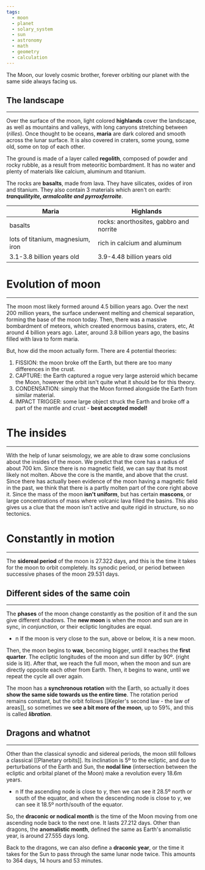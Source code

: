 ```yaml
---
tags:
  - moon
  - planet
  - solary_system
  - sun
  - astronomy
  - math
  - geometry
  - calculation
---
```

The Moon, our lovely cosmic brother, forever orbiting our planet with the same side always facing us. 

## The landscape
---
Over the surface of the moon, light colored **highlands** cover the landscape, as well as mountains and valleys, with long canyons stretching between (*rilles*). Once thought to be oceans, **maria** are dark colored and smooth across the lunar surface. It is also covered in craters, some young, some old, some on top of each other.

The ground is made of a layer called **regolith**, composed of powder and rocky rubble, as a result from meteoritic bombardment. It has no water and plenty of materials like calcium, aluminum and titanium. 

The rocks are **basalts**, made from lava. They have silicates, oxides of iron and titanium. They also contain 3 materials which aren't on earth: ***tranquilityite, armalcolite and pyrroxferroite***. 

| Maria                             | Highlands                               |
| --------------------------------- | --------------------------------------- |
| basalts                           | rocks: anorthosites, gabbro and norrite |
| lots of titanium, magnesium, iron | rich in calcium and aluminum            |
| 3.1-3.8 billion years old         | 3.9-4.48 billion years old              |

# Evolution of moon
---
The moon most likely formed around 4.5 billion years ago. Over the next 200 million years, the surface underwent melting and chemical separation, forming the base of the moon today. Then, there was a massive bombardment of meteors, which created enormous basins, craters, etc,  At around 4 billion years ago. Later, around 3.8 billion years ago, the basins filled with lava to form maria. 

But, how did the moon actually form. There are 4 potential theories:
1. FISSION: the moon broke off the Earth, but there are too many differences in the crust.
2. CAPTURE: the Earth captured a rogue very large asteroid which became the Moon, however the orbit isn't quite what it should be for this theory.
3. CONDENSATION: simply that the Moon formed alongside the Earth from similar material.
4. IMPACT TRIGGER: some large object struck the Earth and broke off a part of the mantle and crust - **best accepted model!**

# The insides
---
With the help of lunar seismology, we are able to draw some conclusions about the insides of the moon. We predict that the core has a radius of about 700 km. Since there is no magnetic field, we can say that its most likely not molten. Above the core is the mantle, and above that the crust. Since there has actually been evidence of the moon having a magnetic field in the past, we think that there is a partly molten part of the core right above it. Since the mass of the moon **isn't uniform**, but has certain **mascons**, or large concentrations of mass where volcanic lava filled the basins. This also gives us a clue that the moon isn't active and quite rigid in structure, so no tectonics.

# Constantly in motion
---
The **sidereal period** of the moon is 27.322 days, and this is the time it takes for the moon to orbit completely. Its synodic period, or period between successive phases of the moon 29.531 days. 

## Different sides of the same coin
---
The **phases** of the moon change constantly as the position of it and the sun give different shadows. The **new moon** is when the moon and sun are in sync, in *conjunction*, or their ecliptic longitudes are equal. 
- n If the moon is very close to the sun, above or below, it is a new moon.

Then, the moon begins to **wax**, becoming bigger, until it reaches the **first quarter**. The ecliptic longitudes of the moon and sun differ by 90º. (right side is lit). After that, we reach the full moon, when the moon and sun are directly opposite each other from Earth. Then, it begins to wane, until we repeat the cycle all over again. 

The moon has a **synchronous rotation** with the Earth, so actually it does **show the same side towards us the entire time**. The rotation period remains constant, but the orbit follows [[Kepler's second law - the law of areas]], so sometimes we **see a bit more of the moon**, up to 59%, and this is called ***libration***. 

## Dragons and whatnot
---
Other than the classical synodic and sidereal periods, the moon still follows a classical [[Planetary orbits]]. Its inclination is 5º to the ecliptic, and due to perturbations of the Earth and Sun, the **nodal line** (intersection between the ecliptic and orbital planet of the Moon) make a revolution every 18.6m years. 
- n If the ascending node is close to $\gamma$, then we can see it 28.5º north or south of the equator, and when the descending node is close to $\gamma$, we can see it 18.5º north/south of the equator.

So, the **draconic or nodical month** is the time of the Moon moving from one ascending node back to the next one. It lasts 27.212 days. Other than dragons, the **anomalistic month**, defined the same as Earth's anomalistic year, is around 27.555 days long.

Back to the dragons, we can also define a **draconic year**, or the time it takes for the Sun to pass through the same lunar node twice. This amounts to 364 days, 14 hours and 53 minutes.





